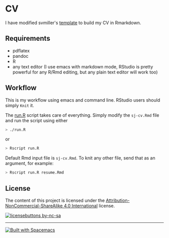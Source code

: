 # CV #

I have modified svmiller's [template](https://github.com/svmiller/svm-r-markdown-templates) to build my CV in Rmarkdown.

## Requirements ##

- pdflatex
- pandoc
- R
- any text editor (I use emacs with markdown mode, RStudio is pretty powerful for any R/Rmd editing, but any plain text editor will work too)

## Workflow ##

This is my workflow using emacs and command line. RStudio users should simply `Knit` it.

The [run.R](run.R) script takes care of everything. Simply modify the `sj-cv.Rmd` file and run the script using either 

```sh
> ./run.R
```

or

```sh
> Rscript run.R
```

Default Rmd input file is `sj-cv.Rmd`. To knit any other file, send that as an argument, for example:
```sh
> Rscript run.R resume.Rmd
```

## License ##

The content of this project is licensed under the [Attribution-NonCommercial-ShareAlike 4.0 International](https://creativecommons.org/licenses/by-nc-sa/4.0) license.

[![licensebuttons by-nc-sa](https://licensebuttons.net/l/by-nc-sa/3.0/88x31.png)](https://creativecommons.org/licenses/by-nc-sa/4.0)

-----
[![Built with Spacemacs](https://cdn.rawgit.com/syl20bnr/spacemacs/442d025779da2f62fc86c2082703697714db6514/assets/spacemacs-badge.svg)](http://spacemacs.org)
